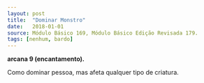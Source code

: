 ```yaml
---
layout: post
title:  "Dominar Monstro"
date:   2018-01-01
source: Módulo Básico 169, Módulo Básico Edição Revisada 179.
tags: [nenhum, bardo]
---
```


**arcana 9 (encantamento).**

Como dominar pessoa, mas afeta qualquer tipo de criatura.
